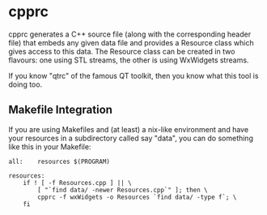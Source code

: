 cpprc
=====

cpprc generates a C++ source file (along with the corresponding header
file) that embeds any given data file and provides a Resource class which
gives access to this data. The Resource class can be created in two flavours:
one using STL streams, the other is using WxWidgets streams.

If you know "qtrc" of the famous QT toolkit, then you know what this tool
is doing too.

Makefile Integration
--------------------

If you are using Makefiles and (at least) a nix-like environment and have
your resources in a subdirectory called say "data", you can do something
like this in your Makefile:

	all:	resources $(PROGRAM)

	resources:
		if ! [ -f Resources.cpp ] || \
			[ "`find data/ -newer Resources.cpp`" ]; then \
			cpprc -f wxWidgets -o Resources `find data/ -type f`; \
		fi
